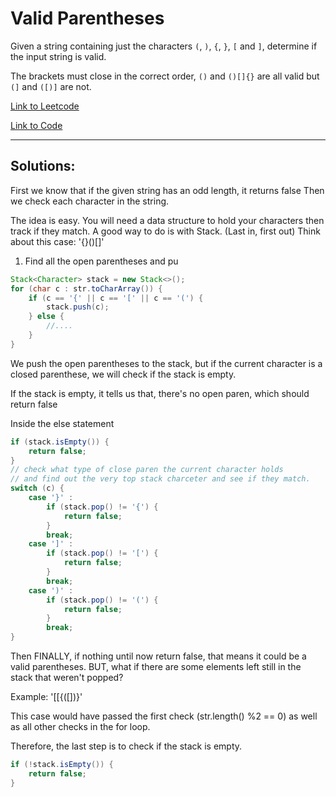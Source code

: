 # Valid Parentheses

Given a string containing just the characters `(`, `)`, `{`, `}`, `[` and `]`, 
determine if the input string is valid.

The brackets must close in the correct order, `()` and `()[]{}` are all valid but `(]` and `([)]` are not.


[Link to Leetcode](https://leetcode.com/problems/valid-parentheses/)

[Link to Code](ValidParen.java)

--------------------------------
## Solutions: 

First we know that if the given string has an odd length, it returns false
Then we check each character in the string.


The idea is easy.
You will need a data structure to hold your characters then track if they match.
A good way to do is with Stack. (Last in, first out) Think about this case: '{}()[]' 

1. Find all the open parentheses and pu

````java
Stack<Character> stack = new Stack<>();
for (char c : str.toCharArray()) {
	if (c == '{' || c == '[' || c == '(') {
		stack.push(c);
	} else {
		//....
	}
}
````

We push the open parentheses to the stack, but if the current
character is a closed parenthese, we will check if the stack is empty.

If the stack is empty, it tells us that, there's no open paren,
which should return false

Inside the else statement
````java
if (stack.isEmpty()) {
	return false;
}
// check what type of close paren the current character holds
// and find out the very top stack charceter and see if they match.
switch (c) {
	case '}' :
		if (stack.pop() != '{') {
			return false;
		}
		break;
	case ']' :
		if (stack.pop() != '[') {
			return false;
	    }
	    break;
	case ')' :
		if (stack.pop() != '(') {
			return false;
		}
		break;
}
````

Then FINALLY, if nothing until now return false,
that means it could be a valid parentheses.
BUT, what if there are some elements left still in the stack that weren't popped?

Example:
'[[{([])}'

This case would have passed the first check (str.length() %2 == 0)
as well as all other checks in the for loop.

Therefore, the last step is to check if the stack is empty.

````java
if (!stack.isEmpty()) {
	return false;
}
````

